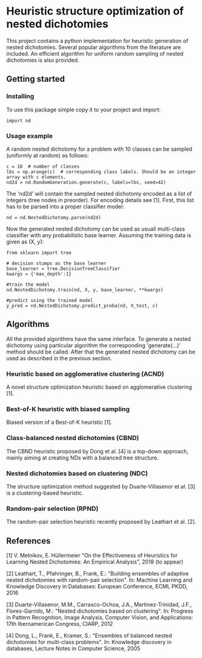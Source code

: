 # Heuristic structure optimization of nested dichotomies 

This project contains a python implementation for heuristic generation of nested dichotomies. Several popular algorithms from the literature are included. An efficient algorithm for uniform random sampling of nested dichotomies is also provided.

## Getting started

### Installing

To use this package simple copy it to your project and import:

```
import nd
```
### Usage example
A random nested dichotomy for a problem with 10 classes can be sampled (uniformly at random) as follows:

```
c = 10  # number of classes
lbs = np.arange(c)  # corresponding class labels. Should be an integer array with c elements.
nd2d = nd.RandomGeneration.generate(c, labels=lbs, seed=42)
```
The 'nd2d' will contain the sampled nested dichotomy encoded as a list of integers (tree nodes in preorder). For encoding details see [1]. First, this list has to be parsed into a proper classifier model:

```
nd = nd.NestedDichotomy.parse(nd2d)
```

Now the generated nested dichotomy can be used as usuall multi-class classifier with any probabilistic base learner. Assuming the training data is given as (X, y):

```
from sklearn import tree

# decision stumps as the base learner
base_learner = tree.DecisionTreeClassifier
kwargs = {'max_depth':1}  

#train the model
nd.NestedDichotomy.train(nd, X, y, base_learner, **kwargs)  

#predict using the trained model
y_pred = nd.NestedDichotomy.predict_proba(nd, X_test, c)

```


## Algorithms

All the provided algorithms have the same interface. To generate a nested dichotomy using particular algorithm the corresponding 'generate(...)' method should be called. After that the generated nested dichotomy can be used as described in the previous section.

### Heuristic based on agglomerative clustering (ACND)

A novel structure optimization heuristic based on agglomerative clustering [1].

### Best-of-K heuristic with biased sampling 

Biased version of a Best-of-K heuristic [1].

### Class-balanced nested dichotomies (CBND)

The CBND heuristic proposed by Dong et al. [4] is a top-down approach, mainly aiming at creating NDs with a balanced tree structure.

### Nested dichotomies based on clustering (NDC) 

The structure optimization method suggested by Duarte-Villasenor et al. [3] is a clustering-based heuristic.

### Random-pair selection (RPND)

The random-pair selection heuristic recently proposed by Leathart et al. [2].

## References

[1] V. Melnikov, E. Hüllermeier "On the Effectiveness of Heuristics for Learning Nested Dichotomies: An Empirical Analysis", 2018 (to appear)

[2] Leathart, T., Pfahringer, B., Frank, E.: "Building ensembles of adaptive nested dichotomies with random-pair selection". In: Machine Learning and Knowledge Discovery in Databases: European Conference, ECML PKDD, 2016

[3] Duarte-Villasenor, M.M., Carrasco-Ochoa, J.A., Martinez-Trinidad, J.F., Flores-Garrido, M.: "Nested dichotomies based on clustering". In: Progress in Pattern Recognition, Image Analysis, Computer Vision, and Applications: 17th Iberoamerican Congress, CIARP, 2012

[4] Dong, L., Frank, E., Kramer, S.: "Ensembles of balanced nested dichotomies for multi-class problems". In: Knowledge discovery in databases, Lecture Notes in Computer Science, 2005


